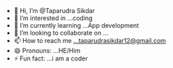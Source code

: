 - 👋 Hi, I’m @Taparudra Sikdar 
- 👀 I’m interested in ...coding
- 🌱 I’m currently learning ...App development 
- 💞️ I’m looking to collaborate on ...
- 📫 How to reach me ...taparudrasikdar12@gmail.com
- 😄 Pronouns: ...HE/Him
- ⚡ Fun fact: ...i am a coder

<!---
Taparudra08/Taparudra08 is a ✨ special ✨ repository because its `README.md` (this file) appears on your GitHub profile.
You can click the Preview link to take a look at your changes.
--->
